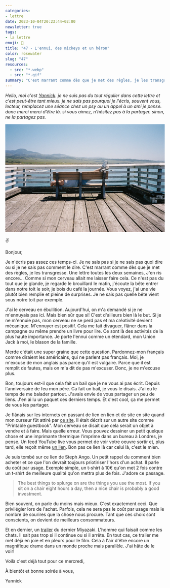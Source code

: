 ```yaml
---
categories:
- lettre
date: 2023-10-04T20:23:44+02:00
newsletter: true
tags:
- la lettre
emoji: 💌
title: "47 - L'ennui, des mickeys et un héron"
color: rosewater
slug: "47"
resources:
  - src: "*.webp"
  - src: "*.gif"
summary: "C'est marrant comme dès que je met des règles, je les transgresse. Une lettre toutes les deux semaines, J'en ris encore... Comme si mon cerveau allait me laisser faire cela"
---
```


*Hello, moi c'est [Yannick](https://yannickschutz.com). je ne suis pas du tout régulier dans cette lettre et c'est peut-être tant mieux. je ne sais pas pourquoi je l'écris, souvent vous, lecteur, remplacez une séance chez un psy ou un appel à un ami je pense. donc merci merci d’être là. si vous aimez, n’hésitez pas à la partager. sinon, ne la partagez pas.*

 ![](cover.webp)

✌️

Bonjour,

Je n'écris pas assez ces temps-ci. Je ne sais pas si je ne sais pas quoi dire ou si je ne sais pas comment le dire. C'est marrant comme dès que je met des règles, je les transgresse. Une lettre toutes les deux semaines, J'en ris encore... Comme si mon cerveau allait me laisser faire cela. Ce n'est pas du tout que je glande, je regarde le brouillard le matin, j'écoute la bête entrer dans notre toit le soir, je bois du café la journée. Vous voyez, j'ai une vie plutôt bien remplie et pleine de surprises. Je ne sais pas quelle bête vient sous notre toit par exemple.

J'ai le cerveau en ébullition. Aujourd'hui, on m'a demandé si je ne m'ennuyais pas ici. Mais bien sûr que si! C'est d'ailleurs bien là le but. Si je ne m'ennuie pas, mon cerveau ne se perd pas et ma créativité devient mécanique. M'ennuyer est positif. Cela me fait divaguer, flâner dans la campagne ou même prendre un livre pour lire. Ce sont là des activités de la plus haute importance. Je porte l'ennui comme un étendard, mon Union Jack à moi, le blason de la famille. 

Merde c'était une super graine que cette question. Pardonnez-mon français comme diraient les américains, qui ne parlent pas français. Moi, je m'excuse de mon anglais pas parce qu'il est vulgaire. Parce que il est remplit de fautes, mais on m'a dit de pas m'excuser. Donc, je ne m'excuse plus.

Bon, toujours est-il que cela fait un bail que je ne vous ai pas écrit. Depuis l'anniversaire de feu mon père. Ca fait un bail, je vous le disais. J'ai eu le temps de me balader partout. J'avais envie de vous partager un peu de liens. J'en ai lu un paquet ces derniers temps. Et c'est cool, ça me permet de vous les partager.

Je flânais sur les internets en passant de lien en lien et de site en site quand mon curseur fût attiré par [ce site](https://guestbook.goodenough.us). Il était décrit sur un autre site comme "Printable guestbook". Mon cerveau se disait que cela serait un objet à vendre et à faire. Mais quelle erreur. Vous pouvez dessiner un petit quelque chose et une imprimante thermique l'imprime dans un bureau à Londres, je pense. Un feed YouTube live vous permet de voir votre oeuvre sortir et, plus tard, elle reçoit même [un lien](https://t.co/o7vDsZjXpS). Bon pas ce lien là car celui là, c'est le mien.

Je suis tombé sur ce lien de Steph Ango. Un petit rappel du comment bien acheter et ce que l'on devrait toujours priotiriser l'hors d'un achat. Il parle du coût par usage. Exemple simple, un t-shirt à 10€ qu'on met 2 fois contre un t-shirt de meilleure qualité qu'on mettra plus de fois. J'adore ce passage.

> The best things to splurge on are the things you use the most. If you sit on a chair eight hours a day, then a nice chair is probably a good investment.

Bien souvent, on parle du moins mais mieux. C'est exactement ceci. Que privilégier lors de l'achat. Parfois, cela ne sera pas le coût par usage mais le nombre de sourires que la chose nous procure. Tant que ces choix sont conscients, on devient de meilleurs consommateurs.

Et en dernier, un [trailer](https://www.youtube.com/watch?v=Q2aTi0BQXek) du dernier Miyazaki. L'homme qui faisait comme les chats. Il sait pas trop si il continue ou si il arrête. En tout cas, ce trailer me met déjà en joie et en pleurs pour le film. Cela à l'air d'être encore un magnifique drame dans un monde proche mais parallèle. J'ai hâte de le voir!

Voilà c'est déjà tout pour ce mercredi,

À bientôt et bonne soirée à vous,

Yannick
